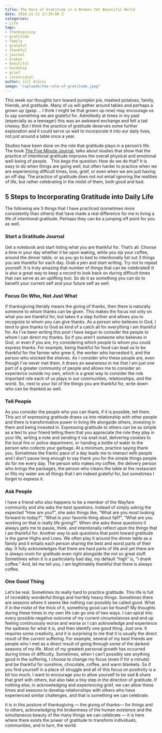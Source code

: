 ```yaml
---
title: The Role of Gratitude in a Broken Yet Beautiful World
date: 2016-11-21 17:29:00 Z
categories:
- Life
tags:
- thanksgiving
- gratitude
- family
- grateful
- thankful
- journal
- broken
- beautiful
- hardship
- grief
- intentional
author: Jill Arbini
image: "/uploads/the-role-of-gratitude.jpeg"
---
```


This week our thoughts turn toward pumpkin pie, mashed potatoes, family, friends, and gratitude. Many of us will gather around tables and perhaps a grown up (gasp … I think I might be that grown up now) may encourage us to say something we are grateful for. Admittedly at times in my past (especially as a teenager) this was an awkward exchange and felt a tad cheesy.  But I think the practice of gratitude deserves some further exploration and it could serve us well to incorporate it into our daily lives, not just around a table once a year. <!-- more -->

Studies have been done on the role that gratitude plays in a person’s life.  The book [The Five Minute Journal](https://www.intelligentchange.com/products/the-five-minute-journal), talks about studies that show that the practice of intentional gratitude improves the overall physical and emotional well-being of people.   This begs the question: How do we do that? It is easy to do when things are going well, but often harder to practice when we are experiencing difficult times, loss, grief, or even when we are just having an off day. The practice of gratitude does not not entail ignoring the realities of life, but rather celebrating in the midst of them, both good and bad.

## 5 Steps to Incorporating Gratitude into Daily Life 

The following are 5 things that I have practiced (sometimes more consistently than others) that have made a real difference for me in living a life of intentional gratitude.  Perhaps they can be a jumping off point for you as well.

### Start a Gratitude Journal

Get a notebook and start listing what you are thankful for. That’s all. Choose a time in your day whether it be upon waking, while you sip your coffee, around the dinner table, or as you go to bed to intentionally list out 3 things you are thankful for each day. Grab a pen and start writing. Try not to repeat yourself. It is truly amazing that number of things that can be celebrated! It is also a great way to keep a record to look back on during difficult times that can serve as an uplifting tool.  So do it as something you can do to benefit your current self and your future self as well. 

### Focus On Who, Not Just What

If thanksgiving literally means the giving of thanks, then there is naturally someone to whom thanks can be given. This makes the focus not only on what you are thankful for, but takes it a step further and allows you to recognize to whom you can give thanks. As a person who believes in God, I tend to give thanks to God as kind of a catch all for everything I am thankful for. As I’ve been writing this post I have begun to consider the people to whom I can direct my thanks.  So if you aren't someone who believes in God, or even if you are, try considering which people to whom you could express thanks. For example, being thankful for food can lead us to be thankful for the farmer who grew it,  the worker who harvested it, and the person who stocked the shelves. As I consider who these people are, even though I’ve never met them, it draws an awareness in me that I am just one part of a greater community of people and allows me to consider an experience outside my own, which is a great way to consider the role important role each of us plays in our communities, relationships, and the world. So, next to your list of the things you are thankful for, write down who can be thanked as well.

### Tell People 

As you consider the people who you can thank, if it is possible, tell them. This act of expressing gratitude draws us into relationship with other people and there is transformative power in living life alongside others, investing in them and being invested in. Expressing gratitude to others can be as simple as a text to your friend telling them that you appreciate the role they play in your life, writing a note and sending it via snail mail, delivering cookies to the local fire or police department, or handing a bottle of water to the person who collects your garbage. At a minimum, practice saying thank you. Sometimes the frantic pace of a day leads me to interact with people and I don’t pause long enough to say thank you for the simple things people do for me every day. The person who makes my coffee, the delivery person who brings the packages, the person who cleans the table at the restaurant or fills my water are all things that I am indeed grateful for, but sometimes I forget to express it. 

### Ask People

I have a friend who also happens to be a member of the Wayfare community and she asks the best questions. Instead of simply asking the expected “How are you?”, she asks things like, “What are you most looking forward to today?”,  “What is your favorite thing about fall?”, “What are you working on that is really life giving?”. When she asks these questions it always gets me to pause, think, and intentionally reflect upon the things that I am thankful for.  Another way to ask questions that point toward gratitude is the game Highs and Lows. We often play it around the dinner table as a family and it entails each person sharing the best and worst parts of their day. It fully acknowledges that there are hard parts of life and yet there are is always room for gratitude even right alongside the not so great stuff. Sometimes when it is a particularly bad day, my default “high” is, “I drank coffee.”  And, let me tell you, I am legitimately thankful that there is always coffee. 

### One Good Thing

Let’s be real. Sometimes its really hard to practice gratitude. This life is full of incredibly wonderful things and horribly heavy things. Sometimes there are seasons where it seems like nothing can possibly be called good. What if in the midst of the thick of it, something good can be found? My thoughts during these times in my own life can go one of two ways. I can spiral into every possible negative outcome of my current circumstances and end up feeling continuously worse and worse or I can acknowledge and experience the sadness for what it is, and then identify one good thing. Just one. It requires some creativity, and it is surprising to me that it is usually the direct result of the current suffering. For example, several of my best friends are people who I met as a direct result of going through some of the darkest seasons of my life. Most of my greatest personal growth has occurred during times of difficulty. Sometimes, when I can’t possibly see anything good in the suffering, I choose to change my focus (even if for a minute) and be thankful for sunshine, chocolate, coffee, and warm blankets. So if you find yourself in a place of struggle and all of this focus on positivity is a bit too much, I want to encourage you to allow yourself to be sad & share that grief with others, but also take a tiny step in the direction of gratitude. If nothing else, in acknowledging and experiencing grief, we can allow these times and seasons to develop relationships with others who have experienced similar challenges, and that is something we can celebrate.

It is in this posture of thanksgiving — the giving of thanks—  for things and to others, acknowledging the brokenness of the human existence and the simultaneous beauty of the many things we can celebrate — it is here where there exists the power of gratitude to transform individuals, communities, and in turn, the world. 